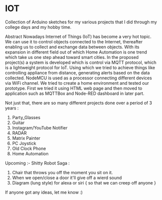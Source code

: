 # IOT
Collection of Arduino sketches for my various projects that I did through my college days and my hobby time.

Abstract
Nowadays Internet of Things (IoT) has become a very hot topic. We can use it to control objects connected to the Internet, thereafter enabling us to collect and exchange data between objects. With its expansion in different field out of which Home Automation is one trend which take us one step ahead toward smart cities. In the proposed project(s) a system is developed which is control via MQTT protocol, which is a lightweight protocol for IoT. Using which we tried to achieve things like controlling appliance from distance, generating alerts based on the data collected. NodeMCU is used as a processor connecting different devices via WiFi channel. We tried to create a home environment and tested our prototype. First we tried it using HTML web page and then moved to application such as MQTTBox and Node-RED dashboard in later part.

Not just that, there are so many different projects done over a period of 3 years : 

1. Party_Glasses
2. Guitar
3. Instagram/YouTube Notifier
4. RADAR
5. Matrix Painter
6. PC Joystick
7. Old Clock Phone
8. Home Automation

Upcoming :-
Shitty Robot Saga : 
1. Chair that throws you off the moment you sit on it.
2. When we open/close a door it'll give off a wierd sound
3. Diagram (lung style) for alexa or siri { so that we can creep off anyone }

If anyone got any ideas, let me know :)
